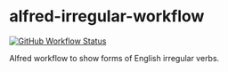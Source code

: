 # alfred-irregular-workflow

[![GitHub Workflow Status](https://github.com/melihovv/alfred-irregular-workflow/workflows/Default/badge.svg)](https://github.com/melihovv/alfred-irregular-workflow/actions)

Alfred workflow to show forms of English irregular verbs.

